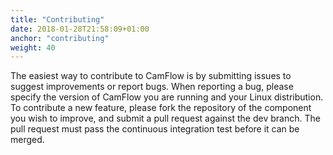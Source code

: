 ```yaml
---
title: "Contributing"
date: 2018-01-28T21:58:09+01:00
anchor: "contributing"
weight: 40
---
```


The easiest way to contribute to CamFlow is by submitting issues to suggest improvements or report bugs. When reporting a bug, please specify the version of CamFlow you are running and your Linux distribution. To contribute a new feature, please fork the repository of the component you wish to improve, and submit a pull request against the dev branch. The pull request must pass the continuous integration test before it can be merged.
